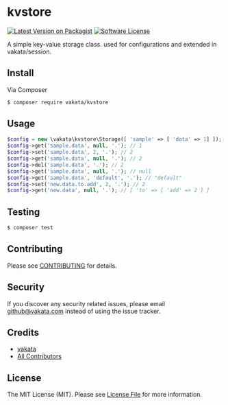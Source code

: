 # kvstore

[![Latest Version on Packagist][ico-version]][link-packagist]
[![Software License][ico-license]](LICENSE.md)

A simple key-value storage class. used for configurations and extended in vakata/session.

## Install

Via Composer

``` bash
$ composer require vakata/kvstore
```

## Usage

``` php
$config = new \vakata\kvstore\Storage([ 'sample' => [ 'data' => 1] ]);
$config->get('sample.data', null, '.'); // 1
$config->set('sample.data', 2, '.'); // 2
$config->get('sample.data', null, '.'); // 2
$config->del('sample.data', '.'); // 2
$config->get('sample.data', null, '.'); // null
$config->get('sample.data', 'default', '.'); // "default"
$config->set('new.data.to.add', 2, '.'); // 2
$config->get('new.data', null, '.'); // [ 'to' => [ 'add' => 2 ] ]
```

## Testing

``` bash
$ composer test
```


## Contributing

Please see [CONTRIBUTING](CONTRIBUTING.md) for details.

## Security

If you discover any security related issues, please email github@vakata.com instead of using the issue tracker.

## Credits

- [vakata][link-author]
- [All Contributors][link-contributors]

## License

The MIT License (MIT). Please see [License File](LICENSE.md) for more information. 

[ico-version]: https://img.shields.io/packagist/v/vakata/kvstore.svg?style=flat-square
[ico-license]: https://img.shields.io/badge/license-MIT-brightgreen.svg?style=flat-square
[ico-downloads]: https://img.shields.io/packagist/dt/vakata/kvstore.svg?style=flat-square

[link-packagist]: https://packagist.org/packages/vakata/kvstore
[link-downloads]: https://packagist.org/packages/vakata/kvstore
[link-author]: https://github.com/vakata
[link-contributors]: ../../contributors
[link-cc]: https://codeclimate.com/github/vakata/kvstore


